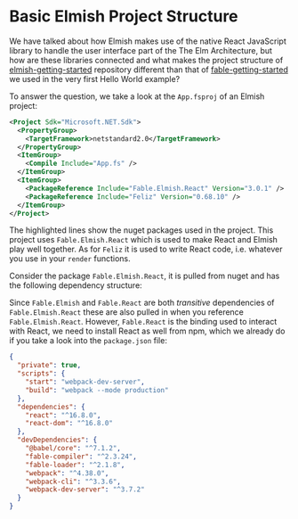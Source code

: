 # Basic Elmish Project Structure

We have talked about how Elmish makes use of the native React JavaScript library to handle the user interface part of the The Elm Architecture, but how are these libraries connected and what makes the project structure of [elmish-getting-started](https://github.com/Zaid-Ajaj/elmish-getting-started) repository different than that of [fable-getting-started](https://github.com/Zaid-Ajaj/fable-getting-started) we used in the very first Hello World example?

To answer the question, we take a look at the `App.fsproj` of an Elmish project:
```xml {highlight: [9, 10]}
<Project Sdk="Microsoft.NET.Sdk">
  <PropertyGroup>
    <TargetFramework>netstandard2.0</TargetFramework>
  </PropertyGroup>
  <ItemGroup>
    <Compile Include="App.fs" />
  </ItemGroup>
  <ItemGroup>
    <PackageReference Include="Fable.Elmish.React" Version="3.0.1" />
    <PackageReference Include="Feliz" Version="0.68.10" />
  </ItemGroup>
</Project>
```
The highlighted lines show the nuget packages used in the project. This project uses `Fable.Elmish.React` which is used to make React and Elmish play well together. As for `Feliz` it is used to write React code, i.e. whatever you use in your `render` functions.

Consider the package `Fable.Elmish.React`, it is pulled from nuget and has the following dependency structure:

<resolved-image source="/images/elm/elmish-project-structure.png" />

Since `Fable.Elmish` and `Fable.React` are both *transitive* dependencies of `Fable.Elmish.React` these are also pulled in when you reference `Fable.Elmish.React`. However, `Fable.React` is the binding used to interact with React, we need to install React as well from npm, which we already do if you take a look into the `package.json` file:

```json {highlight: [8,9]}
{
  "private": true,
  "scripts": {
    "start": "webpack-dev-server",
    "build": "webpack --mode production"
  },
  "dependencies": {
    "react": "^16.8.0",
    "react-dom": "^16.8.0"
  },
  "devDependencies": {
    "@babel/core": "^7.1.2",
    "fable-compiler": "^2.3.24",
    "fable-loader": "^2.1.8",
    "webpack": "^4.38.0",
    "webpack-cli": "^3.3.6",
    "webpack-dev-server": "^3.7.2"
  }
}
```
